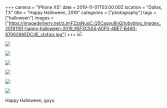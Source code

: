 +++
camera = "iPhone XS"
date = 2019-11-01T03:00:00Z
location = "Dallas, TX"
title = "Happy Halloween, 2019"
categories = ["photography"]
tags = ["halloween"]
images = ["https://imagedelivery.net/zJmFZzaNuqC_Q5Caqyu8nQ/tobyblog_images_20191101-happy-halloween-2019_95F3C504-A0F0-4BE7-B460-870629AEDC4E_cb4ixx.jpg"]
+++
![](https://imagedelivery.net/zJmFZzaNuqC_Q5Caqyu8nQ/tobyblog_images_remote_cloudinary_ea9885a5_2C248740-BC32-4495-A471-DD1401DBC4D6_c03nnu.jpg/fit=scale-down,w=780,sharpen=1,f=auto,q=0.9,slow-connection-quality=0.3)  
<!--more-->

![](https://imagedelivery.net/zJmFZzaNuqC_Q5Caqyu8nQ/tobyblog_images_20191101-happy-halloween-2019_95F3C504-A0F0-4BE7-B460-870629AEDC4E_cb4ixx.jpg/fit=scale-down,w=780,sharpen=1,f=auto,q=0.9,slow-connection-quality=0.3)  

![](https://imagedelivery.net/zJmFZzaNuqC_Q5Caqyu8nQ/tobyblog_images_remote_cloudinary_2def741f_E8F98414-F530-4D39-87E7-3D76765AC3ED_ivnlxn.jpg/fit=scale-down,w=780,sharpen=1,f=auto,q=0.9,slow-connection-quality=0.3)  

![](https://imagedelivery.net/zJmFZzaNuqC_Q5Caqyu8nQ/tobyblog_images_remote_cloudinary_eedb88ef_940CE42E-5C79-4D07-A0B5-A426AD6D93AA_biz1gh.jpg/fit=scale-down,w=780,sharpen=1,f=auto,q=0.9,slow-connection-quality=0.3)  

![](https://imagedelivery.net/zJmFZzaNuqC_Q5Caqyu8nQ/tobyblog_images_remote_cloudinary_bae25d30_918A24B5-24D6-4FB5-8475-C7BD8508FE2B_y1p9oy.jpg/fit=scale-down,w=780,sharpen=1,f=auto,q=0.9,slow-connection-quality=0.3)  

![](https://imagedelivery.net/zJmFZzaNuqC_Q5Caqyu8nQ/tobyblog_images_remote_cloudinary_1791a4bf_0D59E5FB-D110-4478-9A96-EF013237F8ED_pcbs3i.jpg/fit=scale-down,w=780,sharpen=1,f=auto,q=0.9,slow-connection-quality=0.3)  

![](https://imagedelivery.net/zJmFZzaNuqC_Q5Caqyu8nQ/tobyblog_images_remote_cloudinary_82e9804b_A34B8A07-E259-40DD-92D4-0694A34F8741_vqfjf2.jpg/fit=scale-down,w=780,sharpen=1,f=auto,q=0.9,slow-connection-quality=0.3)  

Happy Halloween, guys.
